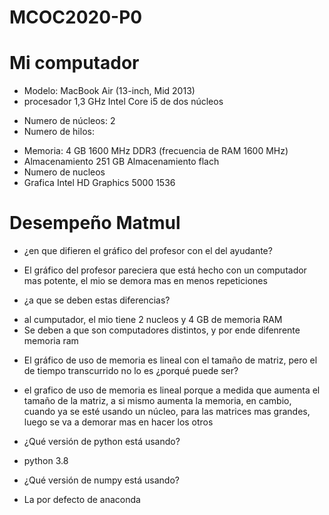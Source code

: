 # MCOC2020-P0

# Mi computador

* Modelo: MacBook Air (13-inch, Mid 2013)
* procesador 1,3 GHz Intel Core i5 de dos núcleos
+ Numero de núcleos: 2
+ Numero de hilos:

* Memoria: 4 GB 1600 MHz DDR3 (frecuencia de RAM 1600 MHz)
* Almacenamiento 251 GB Almacenamiento flach
* Numero de nucleos
* Grafica Intel HD Graphics 5000 1536

# Desempeño Matmul

* ¿en que difieren el gráfico del profesor con el del ayudante?
+ El gráfico del profesor pareciera que está hecho con un computador mas potente, el mio se demora mas en menos repeticiones 
* ¿a que se deben estas diferencias?
+ al cumputador, el mio tiene 2 nucleos y 4 GB de memoria RAM
+ Se deben a que son computadores distintos, y por ende difenrente memoria ram
* El gráfico de uso de memoria es lineal con el tamaño de matriz, pero el de tiempo transcurrido no lo es ¿porqué puede ser?
+ el grafico de uso de memoria es lineal porque a medida que aumenta el tamaño de la matriz, a si mismo aumenta la memoria, en cambio, cuando ya se esté usando un núcleo, para las matrices mas grandes, luego se va a demorar mas en  hacer los otros 
* ¿Qué versión de python está usando?
+ python 3.8
* ¿Qué versión de numpy está usando?
+ La por defecto de anaconda
